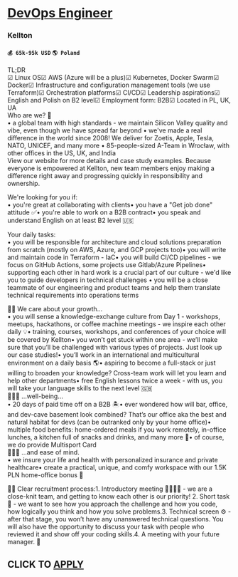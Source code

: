 # [DevOps Engineer](https://www.remotewlb.com/apply/devops-engineer-43672)  
### Kellton  
#### `💰 65k-95k USD` `🌎 Poland`  
TL;DR  
☑ Linux OS☑ AWS (Azure will be a plus)☑ Kubernetes, Docker Swarm☑ Docker☑ Infrastructure and configuration management tools (we use Terraform)☑ Orchestration platforms☑ CI/CD☑ Leadership aspirations☑ English and Polish on B2 level☑ Employment form: B2B☑ Located in PL, UK, UA  
Who are we? 🤔  
• a global team with high standards - we maintain Silicon Valley quality and vibe, even though we have spread far beyond • we've made a real difference in the world since 2008! We deliver for Zoetis, Apple, Tesla, NATO, UNICEF, and many more • 85-people-sized A-Team in Wrocław, with other offices in the US, UK, and India  
View our website for more details and case study examples. Because everyone is empowered at Kellton, new team members enjoy making a difference right away and progressing quickly in responsibility and ownership.  
  
We're looking for you if:  
• you're great at collaborating with clients• you have a "Get job done" attitude ✅• you're able to work on a B2B contract• you speak and understand English on at least B2 level 🇺🇸  
  
Your daily tasks:  
• you will be responsible for architecture and cloud solutions preparation from scratch (mostly on AWS, Azure, and GCP projects too)• you will write and maintain code in Terraform - IaC• you will build CI/CD pipelines - we focus on GitHub Actions, some projects use Gitlab/Azure Pipelines• supporting each other in hard work is a crucial part of our culture - we'd like you to guide developers in technical challenges • you will be a close teammate of our engineering and product teams and help them translate technical requirements into operations terms  
  
💪🏼 We care about your growth…  
• you will sense a knowledge-exchange culture from Day 1 - workshops, meetups, hackathons, or coffee machine meetings - we inspire each other daily 💡• training, courses, workshops, and conferences of your choice will be covered by Kellton• you won’t get stuck within one area - we’ll make sure that you’ll be challenged with various types of projects. Just look up our case studies!• you’ll work in an international and multicultural environment on a daily basis 🌎• aspiring to become a full-stack or just willing to broaden your knowledge? Cross-team work will let you learn and help other departments• free English lessons twice a week - with us, you will take your language skills to the next level 🇬🇧  
🧘🏻‍♀️ …well-being...  
• 20 days of paid time off on a B2B 🏝• ever wondered how will bar, office, and dev-cave basement look combined? That’s our office aka the best and natural habitat for devs (can be outranked only by your home office)• multiple food benefits: home-ordered meals if you work remotely, in-office lunches, a kitchen full of snacks and drinks, and many more 🍱• of course, we do provide Multisport Card  
💆🏼‍♀️ …and ease of mind.  
• we insure your life and health with personalized insurance and private healthcare• create a practical, unique, and comfy workspace with our 1.5K PLN home-office bonus 🏡  
  
🙌🏻 Clear recruitment process:1. Introductory meeting 🤜🏼🤛🏼 - we are a close-knit team, and getting to know each other is our priority! 2. Short task 🧠 - we want to see how you approach the challenge and how you code, how logically you think and how you solve problems.3. Technical screen ⚙️ - after that stage, you won’t have any unanswered technical questions. You will also have the opportunity to discuss your task with people who reviewed it and show off your coding skills.4. A meeting with your future manager. 🤝  
  
  
## CLICK TO [APPLY](https://www.remotewlb.com/apply/devops-engineer-43672)

